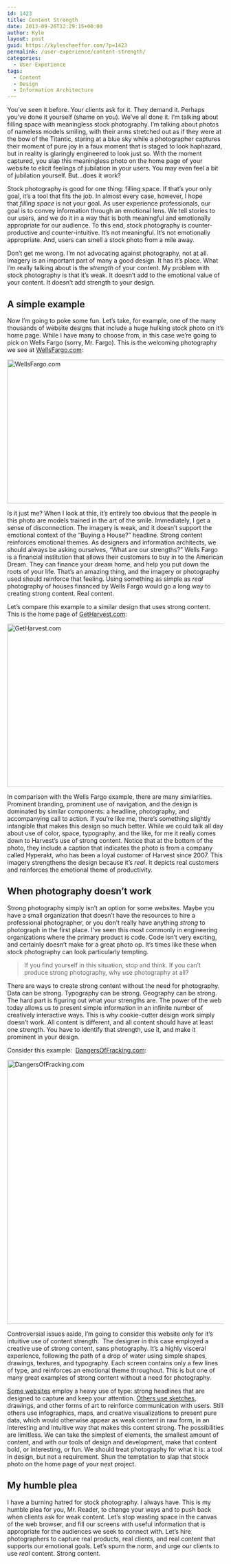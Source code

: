 ```yaml
---
id: 1423
title: Content Strength
date: 2013-09-26T12:29:15+00:00
author: Kyle
layout: post
guid: https://kyleschaeffer.com/?p=1423
permalink: /user-experience/content-strength/
categories:
  - User Experience
tags:
  - Content
  - Design
  - Information Architecture
---
```

You&#8217;ve seen it before. Your clients ask for it. They demand it. Perhaps you&#8217;ve done it yourself (shame on you). We&#8217;ve all done it. I&#8217;m talking about filling space with meaningless stock photography. I&#8217;m talking about photos of nameless models smiling, with their arms stretched out as if they were at the bow of the Titantic, staring at a blue sky while a photographer captures their moment of pure joy in a faux moment that is staged to look haphazard, but in reality is glaringly engineered to look just so. With the moment captured, you slap this meaningless photo on the home page of your website to elicit feelings of jubilation in your users. You may even feel a bit of jubilation yourself. But&#8230;does it work?<!--more-->

Stock photography is good for one thing: filling space. If that&#8217;s your only goal, it&#8217;s a tool that fits the job. In almost every case, however, I hope that _filling space_ is not your goal. As user experience professionals, our goal is to convey information through an emotional lens. We tell stories to our users, and we do it in a way that is both meaningful and emotionally appropriate for our audience. To this end, stock photography is counter-productive and counter-intuitive. It&#8217;s not meaningful. It&#8217;s not emotionally appropriate. And, users can smell a stock photo from a mile away.

Don&#8217;t get me wrong. I&#8217;m not advocating against photography, not at all. Imagery is an important part of many a good design. It has it&#8217;s place. What I&#8217;m really talking about is the _strength_ of your content. My problem with stock photography is that it&#8217;s weak. It doesn&#8217;t add to the emotional value of your content. It doesn&#8217;t add strength to your design.

## A simple example

Now I&#8217;m going to poke some fun. Let&#8217;s take, for example, one of the many thousands of website designs that include a huge hulking stock photo on it&#8217;s home page. While I have many to choose from, in this case we&#8217;re going to pick on Wells Fargo (sorry, Mr. Fargo). This is the welcoming photography we see at [WellsFargo.com](https://www.wellsfargo.com/):

[<img class="alignnone size-full wp-image-1425" alt="WellsFargo.com" src="https://kyleschaeffer.com/wp-content/uploads/2013/09/shot-wellsfargo.jpg" width="800" height="335" srcset="https://kyleschaeffer.com/wp-content/uploads/2013/09/shot-wellsfargo.jpg 800w, https://kyleschaeffer.com/wp-content/uploads/2013/09/shot-wellsfargo-300x126.jpg 300w" sizes="(max-width: 800px) 100vw, 800px" />](https://www.wellsfargo.com/)

Is it just me? When I look at this, it&#8217;s entirely too obvious that the people in this photo are models trained in the art of the smile. Immediately, I get a sense of disconnection. The imagery is weak, and it doesn&#8217;t support the emotional context of the &#8220;Buying a House?&#8221; headline. Strong content reinforces emotional themes. As designers and information architects, we should always be asking ourselves, &#8220;What are our strengths?&#8221; Wells Fargo is a financial institution that allows their customers to buy in to the American Dream. They can finance your dream home, and help you put down the roots of your life. That&#8217;s an amazing thing, and the imagery or photography used should reinforce that feeling. Using something as simple as _real_ photography of houses financed by Wells Fargo would go a long way to creating strong content. Real content.

Let&#8217;s compare this example to a similar design that uses strong content. This is the home page of [GetHarvest.com](http://www.getharvest.com/):

[<img class="alignnone size-full wp-image-1426" alt="GetHarvest.com" src="https://kyleschaeffer.com/wp-content/uploads/2013/09/shot-harvest.jpg" width="800" height="380" srcset="https://kyleschaeffer.com/wp-content/uploads/2013/09/shot-harvest.jpg 800w, https://kyleschaeffer.com/wp-content/uploads/2013/09/shot-harvest-300x143.jpg 300w" sizes="(max-width: 800px) 100vw, 800px" />](http://www.getharvest.com/)

In comparison with the Wells Fargo example, there are many similarities. Prominent branding, prominent use of navigation, and the design is dominated by similar components: a headline, photography, and accompanying call to action. If you&#8217;re like me, there&#8217;s something slightly intangible that makes this design so much better. While we could talk all day about use of color, space, typography, and the like, for me it really comes down to Harvest&#8217;s use of strong content. Notice that at the bottom of the photo, they include a caption that indicates the photo is from a company called Hyperakt, who has been a loyal customer of Harvest since 2007. This imagery strengthens the design because it&#8217;s _real_. It depicts real customers and reinforces the emotional theme of productivity.

## When photography doesn&#8217;t work

Strong photography simply isn&#8217;t an option for some websites. Maybe you have a small organization that doesn&#8217;t have the resources to hire a professional photographer, or you don&#8217;t really have anything _strong_ to photograph in the first place. I&#8217;ve seen this most commonly in engineering organizations where the primary product is code. Code isn&#8217;t very exciting, and certainly doesn&#8217;t make for a great photo op. It&#8217;s times like these when stock photography can look particularly tempting.

> If you find yourself in this situation, stop and think. If you can&#8217;t produce strong photography, why use photography at all?

There are ways to create strong content without the need for photography. Data can be strong. Typography can be strong. Geography can be strong. The hard part is figuring out what your strengths are. The power of the web today allows us to present simple information in an infinite number of creatively interactive ways. This is why cookie-cutter design work simply doesn&#8217;t work. All content is different, and all content should have at least one strength. You have to identify that strength, use it, and make it prominent in your design.

Consider this example:  [DangersOfFracking.com](http://www.dangersoffracking.com/):

[<img class="alignnone size-full wp-image-1433" alt="DangersOfFracking.com" src="https://kyleschaeffer.com/wp-content/uploads/2013/09/shot-fracking.jpg" width="800" height="615" srcset="https://kyleschaeffer.com/wp-content/uploads/2013/09/shot-fracking.jpg 800w, https://kyleschaeffer.com/wp-content/uploads/2013/09/shot-fracking-300x231.jpg 300w" sizes="(max-width: 800px) 100vw, 800px" />](http://www.dangersoffracking.com/)

Controversial issues aside, I&#8217;m going to consider this website only for it&#8217;s intuitive use of content strength.  The designer in this case employed a creative use of strong content, sans photography. It&#8217;s a highly visceral experience, following the path of a drop of water using simple shapes, drawings, textures, and typography. Each screen contains only a few lines of type, and reinforces an emotional theme throughout. This is but one of many great examples of strong content without a need for photography.

[Some websites](http://getbootstrap.com/) employ a heavy use of type: strong headlines that are designed to capture and keep your attention. [Others use sketches](http://alistapart.com/), drawings, and other forms of art to reinforce communication with users. Still others use infographics, maps, and creative visualizations to present pure data, which would otherwise appear as weak content in raw form, in an interesting and intuitive way that makes this content strong. The possibilities are limitless. We can take the simplest of elements, the smallest amount of content, and with our tools of design and development, make that content bold, or interesting, or fun. We should treat photography for what it is: a tool in design, but not a requirement. Shun the temptation to slap that stock photo on the home page of your next project.

## My humble plea

I have a burning hatred for stock photography. I always have. This is my humble plea for you, Mr. Reader, to change your ways and to push back when clients ask for weak content. Let&#8217;s stop wasting space in the canvas of the web browser, and fill our screens with useful information that is appropriate for the audiences we seek to connect with. Let&#8217;s hire photographers to capture real products, real clients, and real content that supports our emotional goals. Let&#8217;s spurn the norm, and urge our clients to use _real_ content. Strong content.